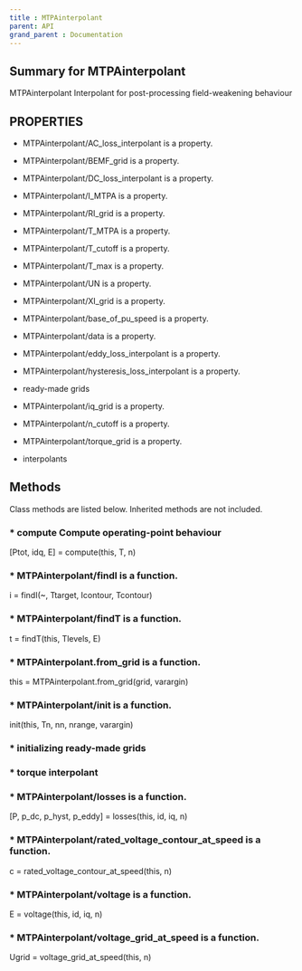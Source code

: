 ```yaml
---
title : MTPAinterpolant
parent: API
grand_parent : Documentation
---
```

## Summary for MTPAinterpolant
MTPAinterpolant Interpolant for post-processing field-weakening
behaviour
## PROPERTIES
* MTPAinterpolant/AC_loss_interpolant is a property.

* MTPAinterpolant/BEMF_grid is a property.

* MTPAinterpolant/DC_loss_interpolant is a property.

* MTPAinterpolant/I_MTPA is a property.

* MTPAinterpolant/RI_grid is a property.

* MTPAinterpolant/T_MTPA is a property.

* MTPAinterpolant/T_cutoff is a property.

* MTPAinterpolant/T_max is a property.

* MTPAinterpolant/UN is a property.

* MTPAinterpolant/XI_grid is a property.

* MTPAinterpolant/base_of_pu_speed is a property.

* MTPAinterpolant/data is a property.

* MTPAinterpolant/eddy_loss_interpolant is a property.

* MTPAinterpolant/hysteresis_loss_interpolant is a property.

* ready-made grids

* MTPAinterpolant/iq_grid is a property.

* MTPAinterpolant/n_cutoff is a property.

* MTPAinterpolant/torque_grid is a property.

* interpolants

## Methods
Class methods are listed below. Inherited methods are not included.
### * compute Compute operating-point behaviour

[Ptot, idq, E] = compute(this, T, n)

### * MTPAinterpolant/findI is a function.
i = findI(~, Ttarget, Icontour, Tcontour)

### * MTPAinterpolant/findT is a function.
t = findT(this, Tlevels, E)

### * MTPAinterpolant.from_grid is a function.
this = MTPAinterpolant.from_grid(grid, varargin)

### * MTPAinterpolant/init is a function.
init(this, Tn, nn, nrange, varargin)

### * initializing ready-made grids

### * torque interpolant

### * MTPAinterpolant/losses is a function.
[P, p_dc, p_hyst, p_eddy] = losses(this, id, iq, n)

### * MTPAinterpolant/rated_voltage_contour_at_speed is a function.
c = rated_voltage_contour_at_speed(this, n)

### * MTPAinterpolant/voltage is a function.
E = voltage(this, id, iq, n)

### * MTPAinterpolant/voltage_grid_at_speed is a function.
Ugrid = voltage_grid_at_speed(this, n)

